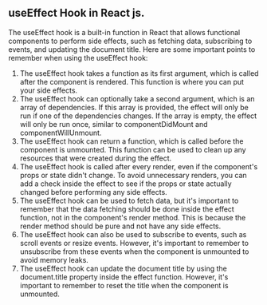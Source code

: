 ## useEffect Hook in React js.

The useEffect hook is a built-in function in React that allows functional components to perform side effects, such as fetching data, subscribing to events, and updating the document title. Here are some important points to remember when using the useEffect hook:

1. The useEffect hook takes a function as its first argument, which is called after the component is rendered. This function is where you can put your side effects.
2. The useEffect hook can optionally take a second argument, which is an array of dependencies. If this array is provided, the effect will only be run if one of the dependencies changes. If the array is empty, the effect will only be run once, similar to componentDidMount and componentWillUnmount.
3. The useEffect hook can return a function, which is called before the component is unmounted. This function can be used to clean up any resources that were created during the effect.
4. The useEffect hook is called after every render, even if the component's props or state didn't change. To avoid unnecessary renders, you can add a check inside the effect to see if the props or state actually changed before performing any side effects.
5. The useEffect hook can be used to fetch data, but it's important to remember that the data fetching should be done inside the effect function, not in the component's render method. This is because the render method should be pure and not have any side effects.
6. The useEffect hook can also be used to subscribe to events, such as scroll events or resize events. However, it's important to remember to unsubscribe from these events when the component is unmounted to avoid memory leaks.
7. The useEffect hook can update the document title by using the document.title property inside the effect function. However, it's important to remember to reset the title when the component is unmounted.
